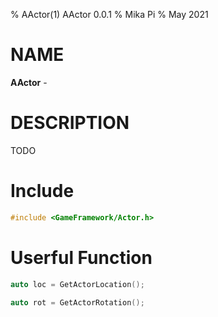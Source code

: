 % AActor(1) AActor 0.0.1
% Mika Pi
% May 2021

# NAME

**AActor** -

# DESCRIPTION
TODO

# Include

```c++
#include <GameFramework/Actor.h>
```

# Userful Function
```C++
auto loc = GetActorLocation();
```
```C++
auto rot = GetActorRotation();
```
